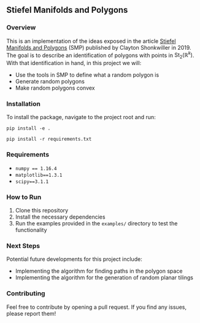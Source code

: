 ## Stiefel Manifolds and Polygons ##

### Overview ###

This is an implementation of the ideas exposed in the article [Stiefel Manifolds and Polygons](https://arxiv.org/abs/1902.01486) (SMP) published by Clayton Shonkwiller in 2019. The goal is to describe an identification of polygons with points in $\text{St}_2(\mathbb R^k)$. With that identification in hand, in this project we will:

- Use the tools in SMP to define what a random polygon is 
- Generate random polygons
- Make random polygons convex



### Installation ### 
To install the package, navigate to the project root and run:

`pip install -e .`

`pip install -r requirements.txt`

### Requirements ###
- `numpy == 1.16.4`
- `matplotlib==1.3.1`
- `scipy==3.1.1`

### How to Run ###
1. Clone this repository
2. Install the necessary dependencies
3. Run the examples provided in the `examples/` directory to test the functionality

### Next Steps ###
Potential future developments for this project include:
- Implementing the algorithm for finding paths in the polygon space 
- Implementing the algorithm for the generation of random planar tilings

### Contributing ###

Feel free to contribute by opening a pull request. If you find any issues, please report them!
